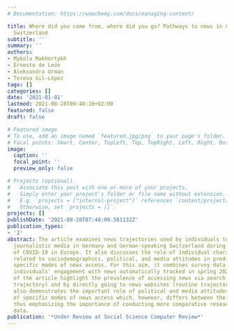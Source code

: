 ```yaml
---
# Documentation: https://wowchemy.com/docs/managing-content/

title: Where did you come from, where did you go? Pathways to news in Germany and
  Switzerland
subtitle: ''
summary: ''
authors:
- Mykola Makhortykh
- Ernesto de León
- Aleksandra Urman
- Teresa Gil-López
tags: []
categories: []
date: '2021-01-01'
lastmod: 2021-08-28T09:48:10+02:00
featured: false
draft: false

# Featured image
# To use, add an image named `featured.jpg/png` to your page's folder.
# Focal points: Smart, Center, TopLeft, Top, TopRight, Left, Right, BottomLeft, Bottom, BottomRight.
image:
  caption: ''
  focal_point: ''
  preview_only: false

# Projects (optional).
#   Associate this post with one or more of your projects.
#   Simply enter your project's folder or file name without extension.
#   E.g. `projects = ["internal-project"]` references `content/project/deep-learning/index.md`.
#   Otherwise, set `projects = []`.
projects: []
publishDate: '2021-08-28T07:48:09.581132Z'
publication_types:
- '2'
abstract: The article examines news trajectories used by individuals to access mainstream
  journalistic media in Germany and German-speaking Switzerland during the first peak
  of COVID-19 in Europe. It also discusses the role of individual characteristics
  related to sociodemographics, political, and media attitudes in predisposition towards
  specific modes of news access. For this aim, it combines survey data with data on
  individuals' engagement with news automatically tracked in spring 2020. The findings
  of the article highlight the prevalence of accessing news via search engines (search
  trajectory) and by directly going to news websites (routine trajectory). The study
  also demonstrates the important role of political and media attitudes in prevalence
  of specific modes of news access which, however, differs between the countries,
  thus emphasizing the importance of conducting more comparative research using tracking
  data.
publication: '*Under Review at Social Science Computer Review*'
---
```

